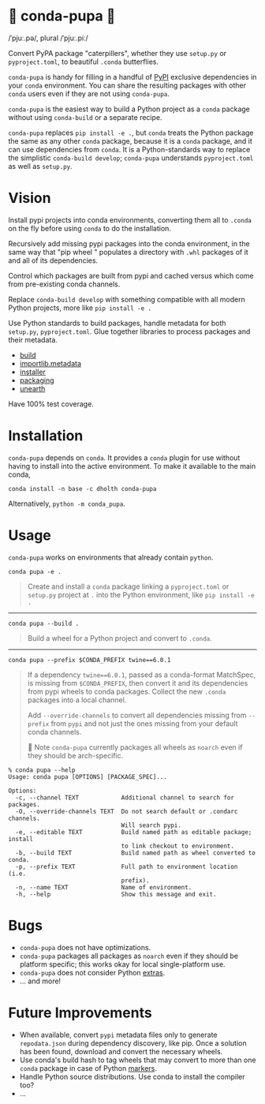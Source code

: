 🐛 conda-pupa 🦋
===============

/ˈpjuː.pə/, plural /ˈpjuː.piː/

Convert PyPA package "caterpillers", whether they use `setup.py` or
`pyproject.toml`, to beautiful `.conda` butterflies.

`conda-pupa` is handy for filling in a handful of [PyPI](https://pypi.org) exclusive dependencies in your `conda` environment. You can share the resulting packages with other `conda` users even if they are not using `conda-pupa`.

`conda-pupa` is the easiest way to build a Python project as a `conda` package without using `conda-build` or a separate recipe.

`conda-pupa` replaces `pip install -e .`, but `conda` treats the Python package the same as any other `conda` package, because it is a `conda` package, and it can use dependencies from `conda`. It is a Python-standards way to replace the simplistic `conda-build develop`; `conda-pupa` understands `pyproject.toml` as well as `setup.py`.

Vision
======

Install pypi projects into conda environments, converting them all to `.conda`
on the fly before using `conda` to do the installation.

Recursively add missing pypi packages into the conda environment, in the same
way that "pip wheel <package>" populates a directory with `.whl` packages of it
and all of its dependencies.

Control which packages are built from pypi and cached versus which come from
pre-existing conda channels.

Replace `conda-build develop` with something compatible with all modern Python
projects, more like `pip install -e .`

Use Python standards to build packages, handle metadata for both `setup.py`,
`pyproject.toml`. Glue together libraries to process packages and their metadata.

- [build](https://github.com/pypa/build)
- [importlib.metadata](https://docs.python.org/3/library/importlib.metadata.html)
- [installer](https://github.com/pypa/installer)
- [packaging](https://github.com/pypa/packaging)
- [unearth](https://unearth.readthedocs.io/en/latest/)

Have 100% test coverage.

Installation
============

`conda-pupa` depends on `conda`. It provides a `conda` plugin for use without having to install into the active environment. To make it available to the main conda,

`conda install -n base -c dholth conda-pupa`

Alternatively, `python -m conda_pupa`.

Usage
=====

`conda-pupa` works on environments that already contain `python`.

```conda pupa -e .```

> Create and install a `conda` package linking a `pyproject.toml` or `setup.py` project at `.` into the Python environment, like `pip install -e .`

---
```conda pupa --build .```

> Build a wheel for a Python project and convert to `.conda`.

---
```conda pupa --prefix $CONDA_PREFIX twine==6.0.1```

> If a dependency `twine==6.0.1`, passed as a conda-format MatchSpec, is missing from `$CONDA_PREFIX`, then convert it and its dependencies from pypi wheels to conda packages. Collect the new `.conda` packages into a local channel.
>
> Add `--override-channels` to convert all dependencies missing from `--prefix` from `pypi` and not just the ones missing from your default conda channels.
>
> 🐞 Note `conda-pupa` currently packages all wheels as `noarch` even if they should be arch-specific.

```
% conda pupa --help
Usage: conda pupa [OPTIONS] [PACKAGE_SPEC]...

Options:
  -c, --channel TEXT            Additional channel to search for packages.
  -O, --override-channels TEXT  Do not search default or .condarc channels.
                                Will search pypi.
  -e, --editable TEXT           Build named path as editable package; install
                                to link checkout to environment.
  -b, --build TEXT              Build named path as wheel converted to conda.
  -p, --prefix TEXT             Full path to environment location (i.e.
                                prefix).
  -n, --name TEXT               Name of environment.
  -h, --help                    Show this message and exit.
  ```

  Bugs
  ====

- `conda-pupa` does not have optimizations.
- `conda-pupa` packages all packages as `noarch` even if they should be platform specific; this works okay for local single-platform use.
- `conda-pupa` does not consider Python [extras](https://packaging.python.org/en/latest/tutorials/installing-packages/#installing-extras).
- ... and more!

Future Improvements
===================

- When available, convert `pypi` metadata files only to generate `repodata.json` during dependency discovery, like pip. Once a solution has been found, download and convert the necessary wheels.
- Use conda's build hash to tag wheels that may convert to more than one `conda` package in case of Python [markers](https://packaging.pypa.io/en/stable/markers.html).
- Handle Python source distributions. Use conda to install the compiler too?
- ...